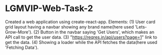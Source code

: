 # LGMVIP-Web-Task-2
Created a web application using create-react-app. Elements: (1) User card grid layout having a navbar showing any brand name(here used 'Lets-Grow-More'). (2) Button in the navbar saying 'Get Users', which makes an API call to get the user data. (3) "https://reqres.in/api/users?page=1" link to get the data. (4) Showing a loader while the API fetches the data(here used 'Fetching Data').
